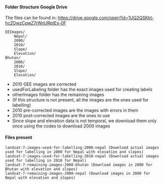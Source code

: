 #### Folder Structure Google Drive

The files can be found in: https://drive.google.com/open?id=1UQ2QSKkt-hcZOwzCpwZ7rWnURptEx-0F

    EEImages/
    	Nepal/
		2000/
		2010/
		Slope/
		Elevation/
	Bhutan/
		2000/
		2010/
		Slope/
		Elevation/

- 2010 GEE images are corrected
- usedForLabeling folder has the exact images used for creating labels
- otherImages folder has the remaining images
- (If this structure is not present, all the images are the ones used for labelling)
- 2010 pre-corrected images are the images with errors in them
- 2010 post-corrected images are the ones to use
- Since slope and elevation data is not temporal, we download them only once using the codes to download 2000 images

#### Files present

	landsat-7-images-used-for-labelling-2000-nepal (Download actual images used for labelling in 2000 for Nepal with elevation and slopes)
	landsat-7-images-used-for-labelling-2010-nepal (Download actual images used for labelling in 2010 for Nepal)
	landsat-7-remaining-images-2000-bhutan (Download images in 2000 for Bhutan with elevation and slopes)
	landsat-7-remaining-images-2000-nepal (Download images in 2000 for Nepal with elevation and slopes)
